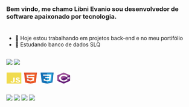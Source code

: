### Bem vindo, me chamo Libni Evanio sou desenvolvedor de software apaixonado por tecnologia.
#
- 🔭 Hoje estou trabalhando em projetos back-end e no meu portifólio
- 🌱 Estudando banco de dados SLQ


##
<div style="display: incline_block">

  <img height="180em" src="https://github-readme-stats.vercel.app/api?username=Libni-E&show_icons=true&theme=dark">
  <img height="180em" src="https://github-readme-stats.vercel.app/api/top-langs/?username=Libni-E&layout=compact&theme=dark" >
</div>
<div style="display: inline_block"><br>
  <img align="center" alt="Libni-Js" height="30" width="40" src="https://raw.githubusercontent.com/devicons/devicon/master/icons/javascript/javascript-plain.svg">
  <img align="center" alt="Libni-HTML" height="30" width="40" src="https://raw.githubusercontent.com/devicons/devicon/master/icons/html5/html5-original.svg">
  <img align="center" alt="Libni-CSS" height="30" width="40" src="https://raw.githubusercontent.com/devicons/devicon/master/icons/css3/css3-original.svg">
  <img align="center" alt="Libni-Csharp" height="30" width="40" src="https://raw.githubusercontent.com/devicons/devicon/master/icons/csharp/csharp-original.svg">
</div>

##

<div> 

  <a href="https://instagram.com/libnievanio" target="_blank"><img src="https://img.shields.io/badge/-Instagram-%23E4405F?style=for-the-badge&logo=instagram&logoColor=white" target="_blank"></a>
  <a href="https://www.linkedin.com/in/libni-evanio" target="_blank"><img src="https://img.shields.io/badge/-LinkedIn-%230077B5?style=for-the-badge&logo=linkedin&logoColor=white" target="_blank"></a> 
  <a href="https://www.facebook.com/profile.php?id=1792745424" target="blank"><img  widht="50" src="https://img.shields.io/badge/Facebook-1877F2?style=for-the-badge&logo=facebook&logoColor=white"></a>
  <a href = "mailto:libnievanio@gmail.com"><img src="https://img.shields.io/badge/-Gmail-%23333?style=for-the-badge&logo=gmail&logoColor=white" target="_blank"></a>
  
</div>
